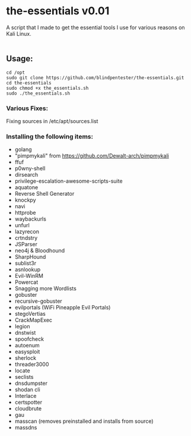 # the-essentials v0.01  
A script that I made to get the essential tools I use for various reasons on Kali Linux.<br /><br />
## Usage:  
    cd /opt  
    sudo git clone https://github.com/blindpentester/the-essentials.git  
    cd the-essentials  
    sudo chmod +x the_essentials.sh  
    sudo ./the_essentials.sh  
  
### Various Fixes:  
Fixing sources in /etc/apt/sources.list  
  
### Installing the following items:  
  
* golang  
* "pimpmykali" from https://github.com/Dewalt-arch/pimpmykali  
* ffuf  
* p0wny-shell  
* dirsearch  
* privilege-escalation-awesome-scripts-suite  
* aquatone  
* Reverse Shell Generator  
* knockpy  
* navi  
* httprobe  
* waybackurls  
* unfurl  
* lazyrecon  
* crtndstry  
* JSParser  
* neo4j & Bloodhound  
* SharpHound  
* sublist3r  
* asnlookup  
* Evil-WinRM  
* Powercat  
* Snagging more Wordlists  
* gobuster  
* recursive-gobuster  
* evilportals (WiFi Pineapple Evil Portals)  
* stegoVertias  
* CrackMapExec  
* legion  
* dnstwist  
* spoofcheck  
* autoenum  
* easysploit  
* sherlock  
* threader3000  
* locate  
* seclists  
* dnsdumpster  
* shodan cli  
* Interlace  
* certspotter  
* cloudbrute  
* gau  
* masscan (removes preinstalled and installs from source)  
* massdns  
